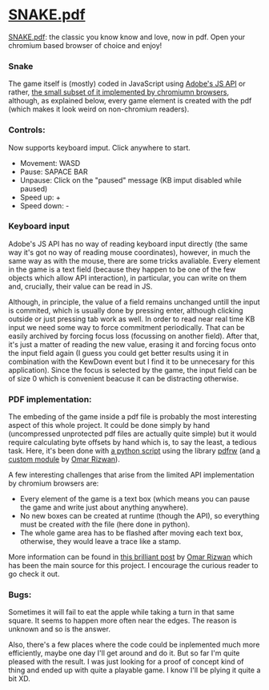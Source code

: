 # [SNAKE.pdf](https://alejandronq.github.io/SNAKE.pdf/snake.pdf)

[SNAKE.pdf](https://alejandronq.github.io/SNAKE.pdf/snake.pdf): the classic you know know and love, now in pdf. Open your chromium based browser of choice and enjoy!


### Snake
The game itself is (mostly) coded in JavaScript using [Adobe's JS API](https://www.adobe.com/content/dam/acom/en/devnet/acrobat/pdfs/js_api_reference.pdf) or rather, [the small subset of it implemented by chromiumn browsers](https://pdfium.googlesource.com/pdfium/+/chromium/2524/fpdfsdk/src/javascript), although, as explained below, every game element is created with the pdf (which makes it look weird on non-chromium readers).

### Controls:
   Now supports keyboard imput. Click anywhere to start.
   
- Movement: WASD
- Pause: SAPACE BAR
- Unpause: Click on the "paused" message (KB imput disabled while paused)
- Speed up: +
- Speed down: -


### Keyboard input
Adobe's JS API has no way of reading keyboard input directly (the same way it's got no way of reading mouse coordinates), however, in much the same way as with the mouse, there are some tricks avaliable. Every element in the game is a text field (because they happen to be one of the few objects which allow API interaction), in particular, you can write on them and, crucially, their value can be read in JS. 

Although, in principle, the value of a field remains unchanged untill the input is commited, which is usually done by pressing enter, although clicking outside or just pressing tab work as well. In order to read near real time KB input we need some way to force commitment periodically. That can be easily archived by forcing focus loss (focussing on another field). After that, it's just a matter of reading the new value, erasing it and forcing focus onto the input field again (I guess you could get better results using it in combination with the KewDown event but I find it to be unnecesary for this application). Since the focus is selected by the game, the input field can be of size 0 which is convenient beacuse it can be distracting otherwise.


### PDF implementation:
The embeding of the game inside a pdf file is probably the most interesting aspect of this whole project. It could be done simply by hand (uncompressed unprotected pdf files are actually quite simple) but it would require calculating byte offsets by hand which is, to say the least, a tedious task. Here, it's been done with [a python script](https://github.com/AlejandroNQ/SNAKE.pdf/blob/main/generate_snake.py) using the library [pdfrw](https://github.com/pmaupin/pdfrw) (and [a custom module](https://github.com/osnr/horrifying-pdf-experiments/blob/master/generate.py) by [Omar Rizwan](https://github.com/osnr)).

A few interesting challenges that arise from the limited API implementation by chromium browsers are:
- Every element of the game is a text box (which means you can pause the game and write just about anything anywhere).
- No new boxes can be created at runtime (though the API), so everything must be created *with* the file (here done in python).
- The whole game area has to be flashed after moving each text box, otherwise, they would leave a trace like a stamp.


More information can be found in [this brilliant post](https://github.com/osnr/horrifying-pdf-experiments/blob/master/README.md) by [Omar Rizwan](https://github.com/osnr) which has been the main source for this project. I encourage the curious reader to go check it out.

### Bugs:
Sometimes it will fail to eat the apple while taking a turn in that same square. It seems to happen more often near the edges. The reason is unknown and so is the answer.

Also, there's a few places where the code could be inplemented much more efficiently, maybe one day I'll get around and do it. But so far I'm quite pleased with the result. I was just looking for a proof of concept kind of thing and ended up with quite a playable game. I know I'll be plying it quite a bit XD.
